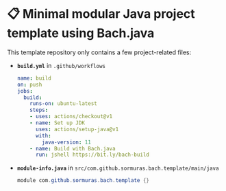 # 📋 Minimal modular Java project template using Bach.java

This template repository only contains a few project-related files:

- **`build.yml`** in `.github/workflows`
  ```yml
  name: build
  on: push
  jobs:
    build:
      runs-on: ubuntu-latest
      steps:
      - uses: actions/checkout@v1
      - name: Set up JDK
        uses: actions/setup-java@v1
        with:
          java-version: 11
      - name: Build with Bach.java
        run: jshell https://bit.ly/bach-build
  ```
- **`module-info.java`** in `src/com.github.sormuras.bach.template/main/java`
  ```java
  module com.github.sormuras.bach.template {}
  ```

